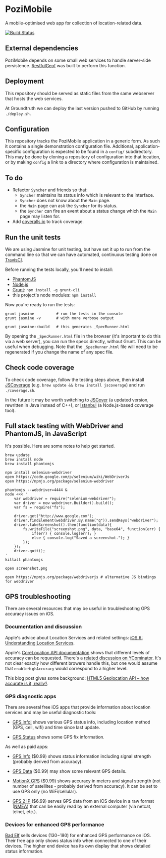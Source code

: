 # PoziMobile

A mobile-optimised web app for collection of location-related data.

[![Build Status](https://travis-ci.org/groundtruth/PoziMobile.png?branch=master)](https://travis-ci.org/groundtruth/PoziMobile)


## External dependencies

PoziMobile depends on some small web services to handle server-side persistence.
[RestfulGeof](http://github.com/groundtruth/restful_geof) was built to perform
this function.


## Deployment

This repository should be served as static files from the same webserver that
hosts the web services.

At Groundtruth we can deploy the last version pushed to GitHub by running
`./deploy.sh`.


## Configuration

This repository tracks the PoziMobile application in a generic form. As such
it contains a single demonstration configuration file. Additional,
application-specific configuration is expected to be found in a `config/`
subdirectory. This may be done by cloning a repository of configuration into
that location, or by making `config` a link to a directory where configuration
is maintained.


## To do

* Refactor `Syncher` and friends so that:
  - `Syncher` maintains its status info which is relevant to the interface.
  - `Syncher` does not know about the `Main` page.
  - the `Main` page can ask the `Syncher` for its status.
  - the `Syncher` can fire an event about a status change which the `Main`
    page may listen for.
* Add [coveralls.io](https://coveralls.io/) to track coverage.


## Run the unit tests

We are using Jasmine for unit testing, but have set it up to run from the
command line so that we can have automated, continuous testing done on
[TravisCI](https://travis-ci.org/groundtruth/PoziMobile).

Before running the tests locally, you'll need to install:

* [PhantomJS](http://phantomjs.org/download.html)
* [Node.js](http://nodejs.org/download/)
* [Grunt](http://gruntjs.com/getting-started): `npm install -g grunt-cli`
* this project's node modules: `npm install`

Now you're ready to run the tests:

    grunt jasmine          # run the tests in the console
    grunt jasmine -v       # with more verbose output

    grunt jasmine::build   # this generates _SpecRunner.html

By opening the `_SpecRunner.html` file in the browser (it's important to do
this via a web server), you can run the specs directly, without Grunt. This
can be useful when debugging. Note that the `_SpecRunner.html` file will
need to be regenerated if you change the name of any spec file.


## Check code coverage

To check code coverage, follow the testing steps above, then install
[JSCoverage](http://siliconforks.com/jscoverage/manual.html)
(e.g. `brew update && brew install jscoverage`) and run `./coverage.sh`.

In the future it may be worth switching to [JSCover](http://tntim96.github.com/JSCover/)
(a updated version, rewritten in Java instead of C++), or
[Istanbul](https://github.com/gotwarlost/istanbul) (a Node.js-based coverage tool).


## Full stack testing with WebDriver and PhantomJS, in JavaScript

It's possible. Here are some notes to help get started.

    brew update
    brew install node
    brew install phantomjs

    npm install selenium-webdriver
    open https://code.google.com/p/selenium/wiki/WebDriverJs
    open https://npmjs.org/package/selenium-webdriver

    phantomjs --webdriver=4444 &
    node <<< '
        var webdriver = require("selenium-webdriver");
        var driver = new webdriver.Builder().build();
        var fs = require("fs");

        driver.get("http://www.google.com");
        driver.findElement(webdriver.By.name("q")).sendKeys("webdriver");
        driver.takeScreenshot().then(function(data){
            fs.writeFile("screenshot.png", data, "base64", function(err) {
                if(err) { console.log(err); }
                else { console.log("Saved a screenshot."); }
            });
        });
        driver.quit();
    '
    killall phantomjs

    open screenshot.png

    open https://npmjs.org/package/webdriverjs # alternative JS bindings for webdriver


## GPS troubleshooting

There are several resources that may be useful in troubleshooting GPS accuracy issues on iOS.

### Documentation and discussion

Apple's advice about Location Services and related settings:
[iOS 6: Understanding Location Services](http://support.apple.com/kb/HT5467).

Apple's [CoreLocation API documentation](https://developer.apple.com/library/ios/#documentation/UserExperience/Conceptual/LocationAwarenessPG/CoreLocation/CoreLocation.html)
shows that different levels of accuracy can be requested. There's a
[related discussion on YCominator](https://news.ycombinator.com/item?id=1526664).
It's not clear exactly how different browers handle this, but one would assume that
`enableHighAccuracy` would correspond to a higher level.

This blog post gives some background: [HTML5 Geolocation API – how accurate is it, really?](http://www.andygup.net/html5-geolocation-api-%E2%80%93-how-accurate-is-it-really/).

### GPS diagnostic apps

There are several free iOS apps that provide information about location services and may be useful diagnostic tools:

* [GPS Info!](https://itunes.apple.com/us/app/gps-info!/id333178016)
  shows various GPS status info, including location method (GPS, cell, wifi) and time since last update.
  
* [GPS Status](https://itunes.apple.com/app/gps-status/id378085995)
  shows some GPS fix information.

As well as paid apps:

* [GPS Info](https://itunes.apple.com/app/id321180147) ($0.99)
  shows status information including signal strength (probably derived from accuracy).

* [GPS Data](https://itunes.apple.com/us/app/gps-data/id319026538) ($0.99)
  may show some relevant GPS details.

* [MotionX GPS](https://itunes.apple.com/us/app/motionx-gps/id299949744) ($0.99)
  shows accuracy in meters and signal strength (not number of satellites - probably derived from accuracy). 
  It can be set to use GPS only (no WiFi/cellular).

* [GPS 2 IP](http://www.capsicumdreams.com/iphone/gps2ip/) ($6.99)
  serves GPS data from an iOS device in a raw format ([NMEA](http://en.wikipedia.org/wiki/NMEA_0183))
  that can be easily read by an external computer (via netcat, telnet, etc.).

### Devices for enhanced GPS performance

[Bad Elf](http://bad-elf.com/) sells devices ($130-$180) for enhanced GPS performance on iOS.
Their free app only shows status info when connected to one of their devices. The higher end
device has its own display that shows detailed status information.



